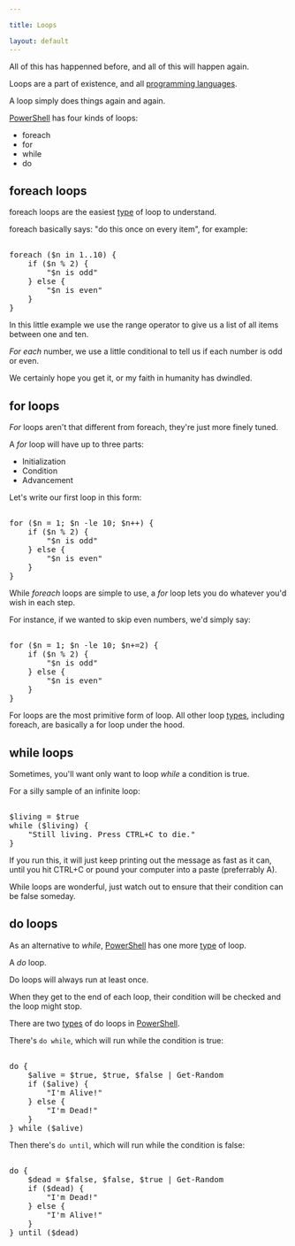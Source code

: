```yaml
---

title: Loops

layout: default
---
```


All of this has happenned before, and all of this will happen again.

Loops are a part of existence, and all [programming languages](/Languages/Programming-Languages).

A loop simply does things again and again.

[PowerShell](/PowerShell) has four kinds of loops:

* foreach
* for
* while
* do

## foreach loops

foreach loops are the easiest [type](/PowerShell/Types) of loop to understand.

foreach basically says: "do this once on every item", for example:

<pre><br/><span class='Verbose'>foreach</span>&nbsp;<span class='Magenta'>(</span><span class='Warning'>$n</span>&nbsp;<span class='Verbose'>in</span>&nbsp;<span class='Output'>1</span><span class='Magenta'>..</span><span class='Output'>10</span><span class='Magenta'>)</span>&nbsp;<span class='Magenta'>{</span><br/>&nbsp;&nbsp;&nbsp;&nbsp;<span class='Verbose'>if</span>&nbsp;<span class='Magenta'>(</span><span class='Warning'>$n</span>&nbsp;<span class='Magenta'>%</span>&nbsp;<span class='Output'>2</span><span class='Magenta'>)</span>&nbsp;<span class='Magenta'>{</span><br/>&nbsp;&nbsp;&nbsp;&nbsp;&nbsp;&nbsp;&nbsp;&nbsp;<span class='Verbose'>"$n is odd"</span><br/>&nbsp;&nbsp;&nbsp;&nbsp;<span class='Magenta'>}</span>&nbsp;<span class='Verbose'>else</span>&nbsp;<span class='Magenta'>{</span><br/>&nbsp;&nbsp;&nbsp;&nbsp;&nbsp;&nbsp;&nbsp;&nbsp;<span class='Verbose'>"$n is even"</span><br/>&nbsp;&nbsp;&nbsp;&nbsp;<span class='Magenta'>}</span><br/><span class='Magenta'>}</span><br/></pre>

In this little example we use the range operator to give us a list of all items between one and ten.

_For each_ number, we use a little conditional to tell us if each number is odd or even.

We certainly hope you get it, or my faith in humanity has dwindled.

## for loops

_For_ loops aren't that different from foreach, they're just more finely tuned.

A _for_ loop will have up to three parts:

* Initialization
* Condition
* Advancement

Let's write our first loop in this form:

<pre><br/><span class='Verbose'>for</span>&nbsp;<span class='Magenta'>(</span><span class='Warning'>$n</span>&nbsp;<span class='Magenta'>=</span>&nbsp;<span class='Output'>1</span><span class='Output'>;</span>&nbsp;<span class='Warning'>$n</span>&nbsp;<span class='Magenta'>-le</span>&nbsp;<span class='Output'>10</span><span class='Output'>;</span>&nbsp;<span class='Warning'>$n</span><span class='Magenta'>++</span><span class='Magenta'>)</span>&nbsp;<span class='Magenta'>{</span><br/>&nbsp;&nbsp;&nbsp;&nbsp;<span class='Verbose'>if</span>&nbsp;<span class='Magenta'>(</span><span class='Warning'>$n</span>&nbsp;<span class='Magenta'>%</span>&nbsp;<span class='Output'>2</span><span class='Magenta'>)</span>&nbsp;<span class='Magenta'>{</span><br/>&nbsp;&nbsp;&nbsp;&nbsp;&nbsp;&nbsp;&nbsp;&nbsp;<span class='Verbose'>"$n is odd"</span><br/>&nbsp;&nbsp;&nbsp;&nbsp;<span class='Magenta'>}</span>&nbsp;<span class='Verbose'>else</span>&nbsp;<span class='Magenta'>{</span><br/>&nbsp;&nbsp;&nbsp;&nbsp;&nbsp;&nbsp;&nbsp;&nbsp;<span class='Verbose'>"$n is even"</span><br/>&nbsp;&nbsp;&nbsp;&nbsp;<span class='Magenta'>}</span><br/><span class='Magenta'>}</span><br/></pre>

While _foreach_ loops are simple to use, a _for_ loop lets you do whatever you'd wish in each step.

For instance, if we wanted to skip even numbers, we'd simply say:

<pre><br/><span class='Verbose'>for</span>&nbsp;<span class='Magenta'>(</span><span class='Warning'>$n</span>&nbsp;<span class='Magenta'>=</span>&nbsp;<span class='Output'>1</span><span class='Output'>;</span>&nbsp;<span class='Warning'>$n</span>&nbsp;<span class='Magenta'>-le</span>&nbsp;<span class='Output'>10</span><span class='Output'>;</span>&nbsp;<span class='Warning'>$n</span><span class='Magenta'>+=</span><span class='Output'>2</span><span class='Magenta'>)</span>&nbsp;<span class='Magenta'>{</span><br/>&nbsp;&nbsp;&nbsp;&nbsp;<span class='Verbose'>if</span>&nbsp;<span class='Magenta'>(</span><span class='Warning'>$n</span>&nbsp;<span class='Magenta'>%</span>&nbsp;<span class='Output'>2</span><span class='Magenta'>)</span>&nbsp;<span class='Magenta'>{</span><br/>&nbsp;&nbsp;&nbsp;&nbsp;&nbsp;&nbsp;&nbsp;&nbsp;<span class='Verbose'>"$n is odd"</span><br/>&nbsp;&nbsp;&nbsp;&nbsp;<span class='Magenta'>}</span>&nbsp;<span class='Verbose'>else</span>&nbsp;<span class='Magenta'>{</span><br/>&nbsp;&nbsp;&nbsp;&nbsp;&nbsp;&nbsp;&nbsp;&nbsp;<span class='Verbose'>"$n is even"</span><br/>&nbsp;&nbsp;&nbsp;&nbsp;<span class='Magenta'>}</span><br/><span class='Magenta'>}</span><br/></pre>

For loops are the most primitive form of loop.  All other loop [types](/PowerShell/Types), including foreach, are basically a for loop under the hood.

## while loops

Sometimes, you'll want only want to loop _while_ a condition is true.

For a silly sample of an infinite loop:

<pre><br/><span class='Warning'>$living</span>&nbsp;<span class='Magenta'>=</span>&nbsp;<span class='Warning'>$true</span><br/><span class='Verbose'>while</span>&nbsp;<span class='Magenta'>(</span><span class='Warning'>$living</span><span class='Magenta'>)</span>&nbsp;<span class='Magenta'>{</span><br/>&nbsp;&nbsp;&nbsp;&nbsp;<span class='Verbose'>"Still living. Press CTRL+C to die."</span><br/><span class='Magenta'>}</span><br/></pre>

If you run this, it will just keep printing out the message as fast as it can, until you hit CTRL+C or pound your computer into a paste (preferrably A).

While loops are wonderful, just watch out to ensure that their condition can be false someday.

## do loops

As an alternative to _while_, [PowerShell](/PowerShell) has one more [type](/PowerShell/Types) of loop.

A _do_ loop.

Do loops will always run at least once.

When they get to the end of each loop, their condition will be checked and the loop might stop.

There are two [types](/PowerShell/Types) of do loops in [PowerShell](/PowerShell).

There's `do while`, which will run while the condition is true:

<pre><br/><span class='Verbose'>do</span>&nbsp;<span class='Magenta'>{</span><br/>&nbsp;&nbsp;&nbsp;&nbsp;<span class='Warning'>$alive</span>&nbsp;<span class='Magenta'>=</span>&nbsp;<span class='Warning'>$true</span><span class='Magenta'>,</span>&nbsp;<span class='Warning'>$true</span><span class='Magenta'>,</span>&nbsp;<span class='Warning'>$false</span>&nbsp;<span class='Magenta'>|</span>&nbsp;<span class='Warning'>Get-Random</span><br/>&nbsp;&nbsp;&nbsp;&nbsp;<span class='Verbose'>if</span>&nbsp;<span class='Magenta'>(</span><span class='Warning'>$alive</span><span class='Magenta'>)</span>&nbsp;<span class='Magenta'>{</span><br/>&nbsp;&nbsp;&nbsp;&nbsp;&nbsp;&nbsp;&nbsp;&nbsp;<span class='Verbose'>"I'm Alive!"</span><br/>&nbsp;&nbsp;&nbsp;&nbsp;<span class='Magenta'>}</span>&nbsp;<span class='Verbose'>else</span>&nbsp;<span class='Magenta'>{</span><br/>&nbsp;&nbsp;&nbsp;&nbsp;&nbsp;&nbsp;&nbsp;&nbsp;<span class='Verbose'>"I'm Dead!"</span><br/>&nbsp;&nbsp;&nbsp;&nbsp;<span class='Magenta'>}</span><br/><span class='Magenta'>}</span>&nbsp;<span class='Verbose'>while</span>&nbsp;<span class='Magenta'>(</span><span class='Warning'>$alive</span><span class='Magenta'>)</span><br/></pre>

Then there's `do until`, which will run while the condition is false:

<pre><br/><span class='Verbose'>do</span>&nbsp;<span class='Magenta'>{</span><br/>&nbsp;&nbsp;&nbsp;&nbsp;<span class='Warning'>$dead</span>&nbsp;<span class='Magenta'>=</span>&nbsp;<span class='Warning'>$false</span><span class='Magenta'>,</span>&nbsp;<span class='Warning'>$false</span><span class='Magenta'>,</span>&nbsp;<span class='Warning'>$true</span>&nbsp;<span class='Magenta'>|</span>&nbsp;<span class='Warning'>Get-Random</span><br/>&nbsp;&nbsp;&nbsp;&nbsp;<span class='Verbose'>if</span>&nbsp;<span class='Magenta'>(</span><span class='Warning'>$dead</span><span class='Magenta'>)</span>&nbsp;<span class='Magenta'>{</span><br/>&nbsp;&nbsp;&nbsp;&nbsp;&nbsp;&nbsp;&nbsp;&nbsp;<span class='Verbose'>"I'm Dead!"</span><br/>&nbsp;&nbsp;&nbsp;&nbsp;<span class='Magenta'>}</span>&nbsp;<span class='Verbose'>else</span>&nbsp;<span class='Magenta'>{</span><br/>&nbsp;&nbsp;&nbsp;&nbsp;&nbsp;&nbsp;&nbsp;&nbsp;<span class='Verbose'>"I'm Alive!"</span><br/>&nbsp;&nbsp;&nbsp;&nbsp;<span class='Magenta'>}</span><br/><span class='Magenta'>}</span>&nbsp;<span class='Verbose'>until</span>&nbsp;<span class='Magenta'>(</span><span class='Warning'>$dead</span><span class='Magenta'>)</span><br/></pre>
